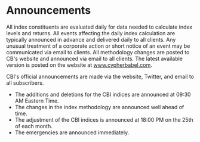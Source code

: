 # Announcements

All index constituents are evaluated daily for data needed to calculate index levels and returns. All events affecting the daily index calculation are typically announced in advance and delivered daily to all clients. Any unusual treatment of a corporate action or short notice of an event may be communicated via email to clients. All methodology changes are posted to CB's website and announced via email to all clients. The latest available version is posted on the website at www.cypherbabel.com.

CBI's official announcements are made via the website, Twitter, and email to all subscribers.&#x20;

* The additions and deletions for the CBI indices are announced at 09:30 AM Eastern Time.
* The changes in the index methodology are announced well ahead of time.
* The adjustment of the CBI indices is announced at 18:00 PM on the 25th of each month.&#x20;
* The emergencies are announced immediately.
